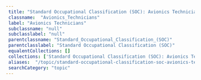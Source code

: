 ```yaml
--- 
 title: "Standard Occupational Classification (SOC): Avionics Technicians" 
 classname:  "Avionics_Technicians" 
 label: "Avionics Technicians" 
 subclassname: "null" 
 subclasslabel: "null" 
 parentclassname: "Standard_Occupational_Classification_(SOC)" 
 parentclasslabel: "Standard Occupational Classification (SOC)" 
 equalentCollections: [] 
 collections: ['Standard Occupational Classification (SOC): Avionics Technicians']
 aliases:  "/topic/standard-occupational-classification-soc-avionics-technicians"  
 searchCategory: "topic" 
---
```

